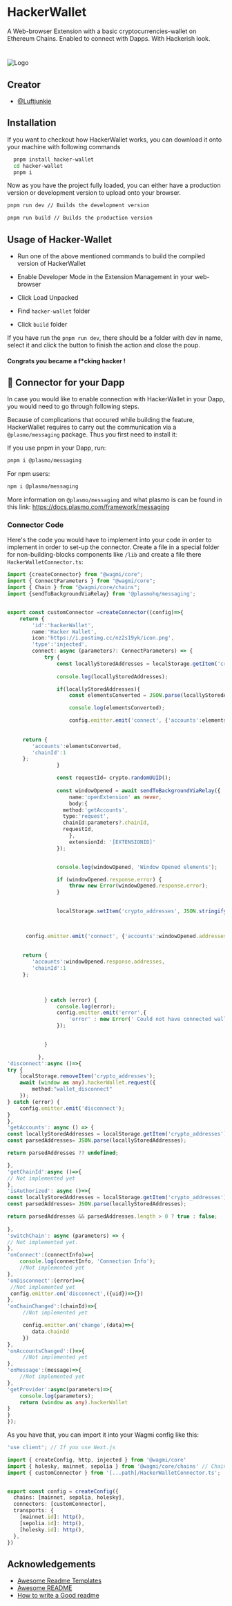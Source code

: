 
# HackerWallet

A Web-browser Extension with a basic cryptocurrencies-wallet on Ethereum Chains. Enabled to connect with Dapps. With Hackerish look.
#
![Logo](https://i.postimg.cc/nz2s19yk/icon.png)


## Creator

- [@Luftjunkie](https://www.github.com/Luftjunkie19)


## Installation

If you want to checkout how HackerWallet works, you can download it onto your machine with following commands

```bash
  pnpm install hacker-wallet
  cd hacker-wallet
  pnpm i
```

Now as you have the project fully loaded, you can either have a production version or development version to upload onto your browser.

```bash
pnpm run dev // Builds the development version
```

```bash
pnpm run build // Builds the production version
```


## Usage of Hacker-Wallet


- Run one of the above mentioned commands to build the compiled version of HackerWallet

- Enable Developer Mode in the Extension Management in your web-browser

- Click Load Unpacked

- Find `hacker-wallet` folder

- Click `build` folder

If you have run the `pnpm run dev`, there should be a folder with dev in name, select it and click the button to finish the action and close the poup.



#### Congrats you became a f*cking hacker !
## 🚀 Connector for your Dapp

In case you would like to enable connection with HackerWallet in your Dapp, you would need to go through following steps.

Because of complications that occured while building the feature, HackerWallet requires to carry out the communication via a `@plasmo/messaging` package. Thus you first need to install it:

If you use pnpm in your Dapp, run:
```bash
pnpm i @plasmo/messaging
```

For npm users:
```bash
npm i @plasmo/messaging
```

More information on `@plasmo/messaging` and what plasmo is can be found in this link: https://docs.plasmo.com/framework/messaging

### Connector Code 

Here's the code you would have to implement into your code in order to implement in order to set-up the connector. Create a file in a special folder for non-building-blocks components like `/lib` and create a file there `HackerWalletConnector.ts`:

```typescript
import {createConnector} from "@wagmi/core";
import { ConnectParameters } from "@wagmi/core";
import { Chain } from "@wagmi/core/chains";
import {sendToBackgroundViaRelay} from '@plasmohq/messaging';


export const customConnector =createConnector((config)=>{
    return {
        'id':'hackerWallet',
        name:'Hacker Wallet',
        icon:'https://i.postimg.cc/nz2s19yk/icon.png',
        'type':'injected',
        connect: async (parameters?: ConnectParameters) => {
            try {
                const locallyStoredAddresses = localStorage.getItem('crypto_addresses');
                
                console.log(locallyStoredAddresses);

                if(locallyStoredAddresses){
                    const elementsConverted = JSON.parse(locallyStoredAddresses);

                    console.log(elementsConverted);

                    config.emitter.emit('connect', {'accounts':elementsConverted, chainId:1});
         
 
     return {
        'accounts':elementsConverted,
        'chainId':1
     };
                }

                const requestId= crypto.randomUUID();
                
                const windowOpened = await sendToBackgroundViaRelay({
                    name:'openExtension' as never,
                    body:{
                  method:'getAccounts',
                  type:'request', 
                  chainId:parameters?.chainId,
                  requestId,              
                    },
                    extensionId: '[EXTENSIONID]'  
                });


                console.log(windowOpened, 'Window Opened elements');

                if (windowOpened.response.error) {
                    throw new Error(windowOpened.response.error);
                }
                

                localStorage.setItem('crypto_addresses', JSON.stringify(windowOpened.response.addresses));
                


      config.emitter.emit('connect', {'accounts':windowOpened.addresses, chainId:1});
         
 
     return {
        'accounts':windowOpened.response.addresses,
        'chainId':1
     };
  

                
            } catch (error) {
                console.log(error);
                config.emitter.emit('error',{
                    'error' : new Error(' Could not have connected wallet with the Dapp, sorry.')
                });

                
            }

          },        
'disconnect':async ()=>{
try {
    localStorage.removeItem('crypto_addresses');
    await (window as any).hackerWallet.request({
        method:"wallet_disconnect"  
    });
} catch (error) {
    config.emitter.emit('disconnect');
}
},
'getAccounts': async () => {
const locallyStoredAddresses = localStorage.getItem('crypto_addresses');
const parsedAddresses= JSON.parse(locallyStoredAddresses);

return parsedAddresses ?? undefined;

},
'getChainId':async ()=>{
// Not implemented yet
},
'isAuthorized': async ()=>{
const locallyStoredAddresses = localStorage.getItem('crypto_addresses');
const parsedAddresses= JSON.parse(locallyStoredAddresses);

return parsedAddresses && parsedAddresses.length > 0 ? true : false;
   
},
'switchChain': async (parameters) => {
// Not implemented yet.
},
'onConnect':(connectInfo)=>{
    console.log(connectInfo, 'Connection Info');
    //Not implemented yet
},
'onDisconnect':(error)=>{
 //Not implemented yet
 config.emitter.on('disconnect',({uid})=>{})
},
'onChainChanged':(chainId)=>{
     //Not implemented yet

     config.emitter.on('change',(data)=>{
        data.chainId
     })
},
'onAccountsChanged':()=>{
     //Not implemented yet
},
'onMessage':(message)=>{
    //Not implemented yet
},
'getProvider':async(parameters)=>{
    console.log(parameters);
    return (window as any).hackerWallet
}
}
});

```


As you have that, you can import it into your Wagmi config like this:
```typescript
'use client'; // If you use Next.js

import { createConfig, http, injected } from '@wagmi/core'
import { holesky, mainnet, sepolia } from '@wagmi/core/chains' // Chains that HackerWallet supports
import { customConnector } from '[...path]/HackerWalletConnector.ts';


export const config = createConfig({
  chains: [mainnet, sepolia, holesky],
  connectors: [customConnector],
  transports: {
    [mainnet.id]: http(),
    [sepolia.id]: http(),
    [holesky.id]: http(),
  },
})
```
## Acknowledgements

 - [Awesome Readme Templates](https://awesomeopensource.com/project/elangosundar/awesome-README-templates)
 - [Awesome README](https://github.com/matiassingers/awesome-readme)
 - [How to write a Good readme](https://bulldogjob.com/news/449-how-to-write-a-good-readme-for-your-github-project)

